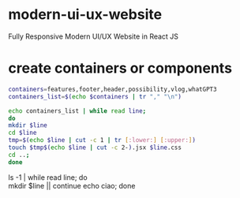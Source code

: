 # modern-ui-ux-website
 Fully Responsive Modern UI/UX Website in React JS

# create containers or components
``` bash
containers=features,footer,header,possibility,vlog,whatGPT3
containers_list=$(echo $containers | tr "," "\n")

echo containers_list | while read line;
do
mkdir $line
cd $line 
tmp=$(echo $line | cut -c 1 | tr [:lower:] [:upper:])
touch $tmp$(echo $line | cut -c 2-).jsx $line.css
cd ..;
done
```

ls -1 | while read line;
do  
mkdir $line || continue
echo ciao; 
done